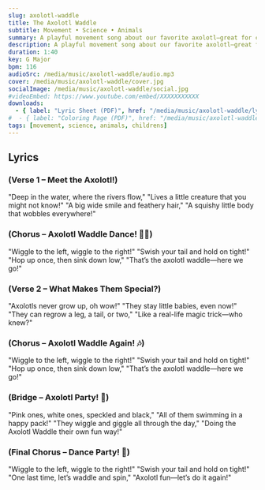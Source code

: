 ```yaml
---
slug: axolotl-waddle
title: The Axolotl Waddle
subtitle: Movement • Science • Animals
summary: A playful movement song about our favorite axolotl—great for classrooms and story time.
description: A playful movement song about our favorite axolotl—great for classrooms and story time.
duration: 1:40
key: G Major
bpm: 116
audioSrc: /media/music/axolotl-waddle/audio.mp3
cover: /media/music/axolotl-waddle/cover.jpg
socialImage: /media/music/axolotl-waddle/social.jpg
#videoEmbed: https://www.youtube.com/embed/XXXXXXXXXXX
downloads:
  - { label: "Lyric Sheet (PDF)", href: "/media/music/axolotl-waddle/lyric-sheet.pdf" }
#  - { label: "Coloring Page (PDF)", href: "/media/music/axolotl-waddle/coloring-page.pdf" }
tags: [movement, science, animals, childrens]
---
```


## Lyrics
### (Verse 1 – Meet the Axolotl!)
"Deep in the water, where the rivers flow,"
"Lives a little creature that you might not know!"
"A big wide smile and feathery hair,"
"A squishy little body that wobbles everywhere!"

### (Chorus – Axolotl Waddle Dance! 🕺💃)
"Wiggle to the left, wiggle to the right!"
"Swish your tail and hold on tight!"
"Hop up once, then sink down low,"
"That’s the axolotl waddle—here we go!"

### (Verse 2 – What Makes Them Special?)
"Axolotls never grow up, oh wow!"
"They stay little babies, even now!"
"They can regrow a leg, a tail, or two,"
"Like a real-life magic trick—who knew?"

### (Chorus – Axolotl Waddle Again! 🎶)
"Wiggle to the left, wiggle to the right!"
"Swish your tail and hold on tight!"
"Hop up once, then sink down low,"
"That’s the axolotl waddle—here we go!"

### (Bridge – Axolotl Party! 🎉)
"Pink ones, white ones, speckled and black,"
"All of them swimming in a happy pack!"
"They wiggle and giggle all through the day,"
"Doing the Axolotl Waddle their own fun way!"

### (Final Chorus – Dance Party! 💃)
"Wiggle to the left, wiggle to the right!"
"Swish your tail and hold on tight!"
"One last time, let’s waddle and spin,"
"Axolotl fun—let’s do it again!"
